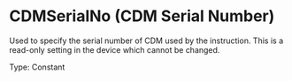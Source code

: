 # CDMSerialNo (CDM Serial Number)

Used to specify the serial number of CDM used by the instruction. This is a read-only setting in the device which cannot be changed.

Type: Constant
